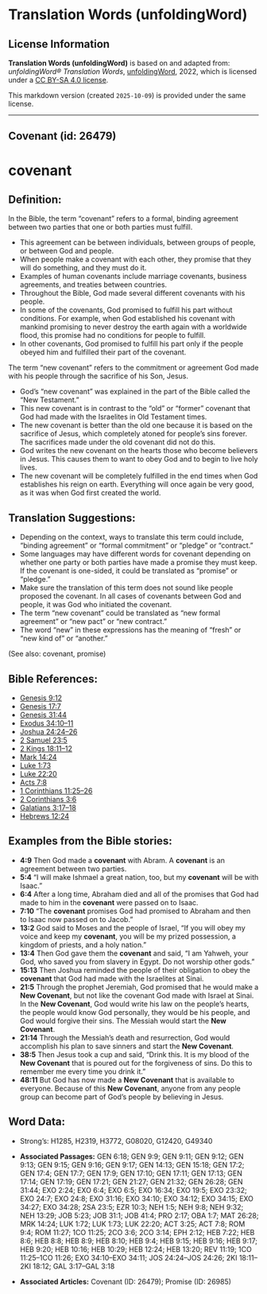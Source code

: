# Translation Words (unfoldingWord)

## License Information

**Translation Words (unfoldingWord)** is based on and adapted from: _unfoldingWord® Translation Words_, [unfoldingWord](https://unfoldingword.org/utw), 2022, which is licensed under a [CC BY-SA 4.0 license](https://creativecommons.org/licenses/by-sa/4.0/legalcode.en).

This markdown version (created `2025-10-09`) is provided under the same license.



--------------------------------

## Covenant (id: 26479)

covenant
========

Definition:
-----------

In the Bible, the term “covenant” refers to a formal, binding agreement between two parties that one or both parties must fulfill.

* This agreement can be between individuals, between groups of people, or between God and people.
* When people make a covenant with each other, they promise that they will do something, and they must do it.
* Examples of human covenants include marriage covenants, business agreements, and treaties between countries.
* Throughout the Bible, God made several different covenants with his people.
* In some of the covenants, God promised to fulfill his part without conditions. For example, when God established his covenant with mankind promising to never destroy the earth again with a worldwide flood, this promise had no conditions for people to fulfill.
* In other covenants, God promised to fulfill his part only if the people obeyed him and fulfilled their part of the covenant.

The term “new covenant” refers to the commitment or agreement God made with his people through the sacrifice of his Son, Jesus.

* God’s “new covenant” was explained in the part of the Bible called the “New Testament.”
* This new covenant is in contrast to the “old” or “former” covenant that God had made with the Israelites in Old Testament times.
* The new covenant is better than the old one because it is based on the sacrifice of Jesus, which completely atoned for people’s sins forever. The sacrifices made under the old covenant did not do this.
* God writes the new covenant on the hearts those who become believers in Jesus. This causes them to want to obey God and to begin to live holy lives.
* The new covenant will be completely fulfilled in the end times when God establishes his reign on earth. Everything will once again be very good, as it was when God first created the world.

Translation Suggestions:
------------------------

* Depending on the context, ways to translate this term could include, “binding agreement” or “formal commitment” or “pledge” or “contract.”
* Some languages may have different words for covenant depending on whether one party or both parties have made a promise they must keep. If the covenant is one\-sided, it could be translated as “promise” or “pledge.”
* Make sure the translation of this term does not sound like people proposed the covenant. In all cases of covenants between God and people, it was God who initiated the covenant.
* The term “new covenant” could be translated as “new formal agreement” or “new pact” or “new contract.”
* The word “new” in these expressions has the meaning of “fresh” or “new kind of” or “another.”

(See also: covenant, promise)

Bible References:
-----------------

* [Genesis 9:12](https://ref.ly/Gen9:12)
* [Genesis 17:7](https://ref.ly/Gen17:7)
* [Genesis 31:44](https://ref.ly/Gen31:44)
* [Exodus 34:10–11](https://ref.ly/Exod34:10-Exod34:11)
* [Joshua 24:24–26](https://ref.ly/Josh24:24-Josh24:26)
* [2 Samuel 23:5](https://ref.ly/2Sam23:5)
* [2 Kings 18:11–12](https://ref.ly/2Kgs18:11-2Kgs18:12)
* [Mark 14:24](https://ref.ly/Mark14:24)
* [Luke 1:73](https://ref.ly/Luke1:73)
* [Luke 22:20](https://ref.ly/Luke22:20)
* [Acts 7:8](https://ref.ly/Acts7:8)
* [1 Corinthians 11:25–26](https://ref.ly/1Cor11:25-1Cor11:26)
* [2 Corinthians 3:6](https://ref.ly/2Cor3:6)
* [Galatians 3:17–18](https://ref.ly/Gal3:17-Gal3:18)
* [Hebrews 12:24](https://ref.ly/Heb12:24)

Examples from the Bible stories:
--------------------------------

* **4:9** Then God made a **covenant** with Abram. A **covenant** is an agreement between two parties.
* **5:4** “I will make Ishmael a great nation, too, but my **covenant** will be with Isaac.”
* **6:4** After a long time, Abraham died and all of the promises that God had made to him in the **covenant** were passed on to Isaac.
* **7:10** “The **covenant** promises God had promised to Abraham and then to Isaac now passed on to Jacob.”
* **13:2** God said to Moses and the people of Israel, “If you will obey my voice and keep my **covenant**, you will be my prized possession, a kingdom of priests, and a holy nation.”
* **13:4** Then God gave them the **covenant** and said, “I am Yahweh, your God, who saved you from slavery in Egypt. Do not worship other gods.”
* **15:13** Then Joshua reminded the people of their obligation to obey the **covenant** that God had made with the Israelites at Sinai.
* **21:5** Through the prophet Jeremiah, God promised that he would make a **New Covenant**, but not like the covenant God made with Israel at Sinai. In the **New Covenant**, God would write his law on the people’s hearts, the people would know God personally, they would be his people, and God would forgive their sins. The Messiah would start the **New Covenant**.
* **21:14** Through the Messiah’s death and resurrection, God would accomplish his plan to save sinners and start the **New Covenant**.
* **38:5** Then Jesus took a cup and said, “Drink this. It is my blood of the **New Covenant** that is poured out for the forgiveness of sins. Do this to remember me every time you drink it.”
* **48:11** But God has now made a **New Covenant** that is available to everyone. Because of this **New Covenant**, anyone from any people group can become part of God’s people by believing in Jesus.

Word Data:
----------

* Strong’s: H1285, H2319, H3772, G08020, G12420, G49340

* **Associated Passages:** GEN 6:18; GEN 9:9; GEN 9:11; GEN 9:12; GEN 9:13; GEN 9:15; GEN 9:16; GEN 9:17; GEN 14:13; GEN 15:18; GEN 17:2; GEN 17:4; GEN 17:7; GEN 17:9; GEN 17:10; GEN 17:11; GEN 17:13; GEN 17:14; GEN 17:19; GEN 17:21; GEN 21:27; GEN 21:32; GEN 26:28; GEN 31:44; EXO 2:24; EXO 6:4; EXO 6:5; EXO 16:34; EXO 19:5; EXO 23:32; EXO 24:7; EXO 24:8; EXO 31:16; EXO 34:10; EXO 34:12; EXO 34:15; EXO 34:27; EXO 34:28; 2SA 23:5; EZR 10:3; NEH 1:5; NEH 9:8; NEH 9:32; NEH 13:29; JOB 5:23; JOB 31:1; JOB 41:4; PRO 2:17; OBA 1:7; MAT 26:28; MRK 14:24; LUK 1:72; LUK 1:73; LUK 22:20; ACT 3:25; ACT 7:8; ROM 9:4; ROM 11:27; 1CO 11:25; 2CO 3:6; 2CO 3:14; EPH 2:12; HEB 7:22; HEB 8:6; HEB 8:8; HEB 8:9; HEB 8:10; HEB 9:4; HEB 9:15; HEB 9:16; HEB 9:17; HEB 9:20; HEB 10:16; HEB 10:29; HEB 12:24; HEB 13:20; REV 11:19; 1CO 11:25–1CO 11:26; EXO 34:10–EXO 34:11; JOS 24:24–JOS 24:26; 2KI 18:11–2KI 18:12; GAL 3:17–GAL 3:18
* **Associated Articles:** Covenant (ID: 26479); Promise (ID: 26985)

